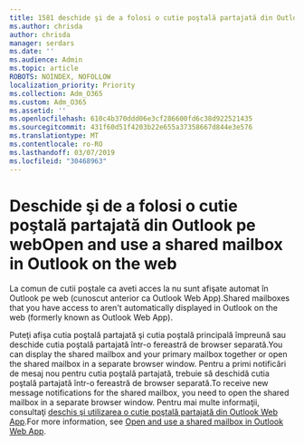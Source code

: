 ```yaml
---
title: 1581 deschide şi de a folosi o cutie poştală partajată din Outlook pe web
ms.author: chrisda
author: chrisda
manager: serdars
ms.date: ''
ms.audience: Admin
ms.topic: article
ROBOTS: NOINDEX, NOFOLLOW
localization_priority: Priority
ms.collection: Adm_O365
ms.custom: Adm_O365
ms.assetid: ''
ms.openlocfilehash: 610c4b370ddd06e3cf286600fd6c38d922521435
ms.sourcegitcommit: 431f60d51f4203b22e655a37358667d844e3e576
ms.translationtype: MT
ms.contentlocale: ro-RO
ms.lasthandoff: 03/07/2019
ms.locfileid: "30468963"
---
```

# <a name="open-and-use-a-shared-mailbox-in-outlook-on-the-web"></a><span data-ttu-id="92de4-102">Deschide şi de a folosi o cutie poştală partajată din Outlook pe web</span><span class="sxs-lookup"><span data-stu-id="92de4-102">Open and use a shared mailbox in Outlook on the web</span></span>

<span data-ttu-id="92de4-103">La comun de cutii poştale ca aveti acces la nu sunt afişate automat în Outlook pe web (cunoscut anterior ca Outlook Web App).</span><span class="sxs-lookup"><span data-stu-id="92de4-103">Shared mailboxes that you have access to aren't automatically displayed in Outlook on the web (formerly known as Outlook Web App).</span></span>

<span data-ttu-id="92de4-104">Puteţi afişa cutia poştală partajată şi cutia poştală principală împreună sau deschide cutia poştală partajată într-o fereastră de browser separată.</span><span class="sxs-lookup"><span data-stu-id="92de4-104">You can display the shared mailbox and your primary mailbox together or open the shared mailbox in a separate browser window.</span></span> <span data-ttu-id="92de4-105">Pentru a primi notificări de mesaj nou pentru cutia poştală partajată, trebuie să deschidă cutia poştală partajată într-o fereastră de browser separată.</span><span class="sxs-lookup"><span data-stu-id="92de4-105">To receive new message notifications for the shared mailbox, you need to open the shared mailbox in a separate browser window.</span></span> <span data-ttu-id="92de4-106">Pentru mai multe informaţii, consultaţi [deschis şi utilizarea o cutie poştală partajată din Outlook Web App](https://support.office.com/article/BC127866-42BE-4DE7-92AE-1EF2F787FD5C).</span><span class="sxs-lookup"><span data-stu-id="92de4-106">For more information, see [Open and use a shared mailbox in Outlook Web App](https://support.office.com/article/BC127866-42BE-4DE7-92AE-1EF2F787FD5C).</span></span>